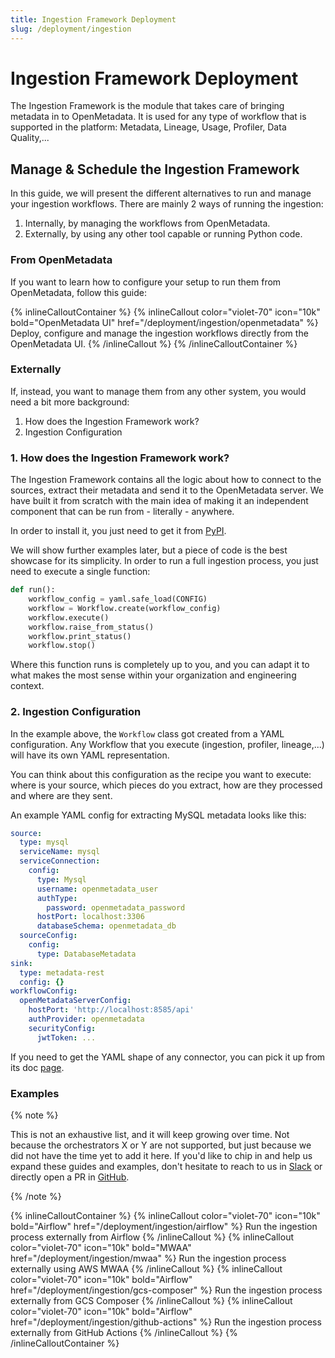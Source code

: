```yaml
---
title: Ingestion Framework Deployment
slug: /deployment/ingestion
---
```


# Ingestion Framework Deployment

The Ingestion Framework is the module that takes care of bringing metadata in to OpenMetadata. It is used
for any type of workflow that is supported in the platform: Metadata, Lineage, Usage, Profiler, Data Quality,...

## Manage & Schedule the Ingestion Framework

In this guide, we will present the different alternatives to run and manage your ingestion workflows. There are mainly
2 ways of running the ingestion:
1. Internally, by managing the workflows from OpenMetadata.
2. Externally, by using any other tool capable or running Python code.

### From OpenMetadata

If you want to learn how to configure your setup to run them from OpenMetadata, follow this guide:

{% inlineCalloutContainer %}
  {% inlineCallout
    color="violet-70"
    icon="10k"
    bold="OpenMetadata UI"
    href="/deployment/ingestion/openmetadata" %}
    Deploy, configure and manage the ingestion workflows directly from the OpenMetadata UI.
  {% /inlineCallout %}
{% /inlineCalloutContainer %}

### Externally

If, instead, you want to manage them from any other system, you would need a bit more background:
1. How does the Ingestion Framework work?
2. Ingestion Configuration

### 1. How does the Ingestion Framework work?

The Ingestion Framework contains all the logic about how to connect to the sources, extract their metadata
and send it to the OpenMetadata server. We have built it from scratch with the main idea of making it an independent
component that can be run from - literally - anywhere.

In order to install it, you just need to get it from [PyPI](https://pypi.org/project/openmetadata-ingestion/).

We will show further examples later, but a piece of code is the best showcase for its simplicity. In order to run
a full ingestion process, you just need to execute a single function:

```python
def run():
    workflow_config = yaml.safe_load(CONFIG)
    workflow = Workflow.create(workflow_config)
    workflow.execute()
    workflow.raise_from_status()
    workflow.print_status()
    workflow.stop()
```

Where this function runs is completely up to you, and you can adapt it to what makes the most sense within your
organization and engineering context.

### 2. Ingestion Configuration

In the example above, the `Workflow` class got created from a YAML configuration. Any Workflow that you execute (ingestion,
profiler, lineage,...) will have its own YAML representation.

You can think about this configuration as the recipe you want to execute: where is your source, which pieces do you
extract, how are they processed and where are they sent.

An example YAML config for extracting MySQL metadata looks like this:

```yaml
source:
  type: mysql
  serviceName: mysql
  serviceConnection:
    config:
      type: Mysql
      username: openmetadata_user
      authType:
        password: openmetadata_password
      hostPort: localhost:3306
      databaseSchema: openmetadata_db
  sourceConfig:
    config:
      type: DatabaseMetadata
sink:
  type: metadata-rest
  config: {}
workflowConfig:
  openMetadataServerConfig:
    hostPort: 'http://localhost:8585/api'
    authProvider: openmetadata
    securityConfig:
      jwtToken: ...
```

If you need to get the YAML shape of any connector, you can pick it up from its doc [page](/connectors).

### Examples

{% note %}

This is not an exhaustive list, and it will keep growing over time. Not because the orchestrators X or Y are not supported,
but just because we did not have the time yet to add it here. If you'd like to chip in and help us expand these guides and examples,
don't hesitate to reach to us in [Slack](https://slack.open-metadata.org/) or directly open a PR in
[GitHub](https://github.com/open-metadata/OpenMetadata/tree/main/openmetadata-docs/content).

{% /note %}

{% inlineCalloutContainer %}
  {% inlineCallout
    color="violet-70"
    icon="10k"
    bold="Airflow"
    href="/deployment/ingestion/airflow" %}
    Run the ingestion process externally from Airflow
  {% /inlineCallout %}
  {% inlineCallout
    color="violet-70"
    icon="10k"
    bold="MWAA"
    href="/deployment/ingestion/mwaa" %}
    Run the ingestion process externally using AWS MWAA
  {% /inlineCallout %}
  {% inlineCallout
    color="violet-70"
    icon="10k"
    bold="Airflow"
    href="/deployment/ingestion/gcs-composer" %}
    Run the ingestion process externally from GCS Composer
  {% /inlineCallout %}
  {% inlineCallout
    color="violet-70"
    icon="10k"
    bold="Airflow"
    href="/deployment/ingestion/github-actions" %}
    Run the ingestion process externally from GitHub Actions
  {% /inlineCallout %}
{% /inlineCalloutContainer %}
